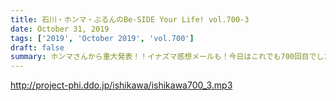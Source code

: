 ```yaml
---
title: 石川・ホンマ・ぶるんのBe-SIDE Your Life! vol.700-3
date: October 31, 2019
tags: ['2019', 'October 2019', 'vol.700']
draft: false
summary: ホンマさんから重大発表！！イナズマ感想メールも！今日はこれでも700回目でした。引き続き応援よろしくお願いします！MIURA
---
```


http://project-phi.ddo.jp/ishikawa/ishikawa700_3.mp3